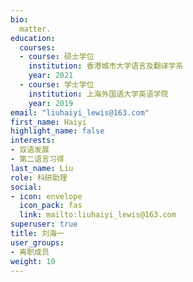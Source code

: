 ```yaml
---
bio: 
  matter.
education:
  courses:
  - course: 硕士学位
    institution: 香港城市大学语言及翻译学系
    year: 2021
  - course: 学士学位
    institution: 上海外国语大学英语学院
    year: 2019
email: "liuhaiyi_lewis@163.com"
first_name: Haiyi
highlight_name: false
interests:
- 双语发展
- 第二语言习得
last_name: Liu
role: 科研助理
social:
- icon: envelope
  icon_pack: fas
  link: mailto:liuhaiyi_lewis@163.com
superuser: true
title: 刘海一
user_groups:
- 离职成员
weight: 10
---
```

